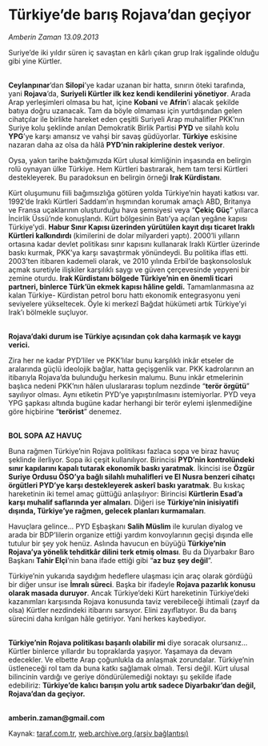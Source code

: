 # Türkiye’de barış Rojava’dan geçiyor

*Amberin Zaman 13.09.2013*

<div class="yazi"><p>Suriye’de iki yıldır süren iç savaştan en kârlı çıkan grup Irak işgalinde olduğu gibi yine Kürtler.</p>
<p><b><br/>Ceylanpınar</b>’dan <b>Silopi</b>’ye kadar uzanan bir hatta, sınırın öteki tarafında, yani <b>Rojava</b>’da, <b>Suriyeli Kürtler ilk kez kendi kendilerini yönetiyor</b>. Arada Arap yerleşimleri olmasa bu hat, içine <b>Kobani</b> ve <b>Afrin</b>’i alacak şekilde batıya doğru uzanacak. Tam da böyle olmaması için yurtdışından gelen cihatçılar ile birlikte hareket eden çeşitli Suriyeli Arap muhalifler PKK’nın Suriye kolu şeklinde anılan Demokratik Birlik Partisi <b>PYD</b> ve silahlı kolu <b>YPG</b>’ye karşı amansız ve vahşi bir savaş güdüyorlar. <b>Türkiye</b> eskisine nazaran daha az olsa da hâlâ <b>PYD’nin rakiplerine destek veriyor</b>.</p>
<p>Oysa, yakın tarihe baktığımızda Kürt ulusal kimliğinin inşasında en belirgin rolü oynayan ülke Türkiye. Hem Kürtleri bastırarak, hem tam tersi Kürtleri destekleyerek. Bu paradoksun en belirgin örneği <b>Irak Kürdistanı</b>. </p>
<p>Kürt oluşumunu fiili bağımsızlığa götüren yolda Türkiye’nin hayati katkısı var. 1992’de Iraklı Kürtleri Saddam’ın hışmından korumak amaçlı ABD, Britanya ve Fransa uçaklarının oluşturduğu hava şemsiyesi veya “<b>Çekiç Güç</b>” yıllarca İncirlik Üssü’nde konuşlandı. Kürt bölgesinin Batı’ya açılan yegâne kapısı Türkiye’ydi. <b>Habur Sınır Kapısı üzerinden yürütülen kayıt dışı ticaret Iraklı Kürtleri kalkındırdı</b> (kimilerini de dolar milyarderi yaptı). 2000’li yılların ortasına kadar devlet politikası sınır kapısını kullanarak Iraklı Kürtler üzerinde baskı kurmak, PKK’ya karşı savaştırmak yönündeydi. Bu politika iflas etti. 2003’ten itibaren kademeli olarak, ve 2010 yılında Erbil’de başkonsolosluk açmak suretiyle ilişkiler karşılıklı saygı ve güven çerçevesinde yepyeni bir zemine oturdu. <b>Irak Kürdistanı bölgede Türkiye’nin en önemli ticari partneri, binlerce Türk’ün ekmek kapısı hâline geldi.</b> Tamamlanmasına az kalan Türkiye- Kürdistan petrol boru hattı ekonomik entegrasyonu yeni seviyelere yükseltecek. Öyle ki merkezî Bağdat hükümeti artık Türkiye’yi Irak’ı bölmekle suçluyor. </p>
<p><b><br/>Rojava’daki durum ise Türkiye açısından çok daha karmaşık ve kaygı verici.</b></p>
<p>Zira her ne kadar PYD’liler ve PKK’lılar bunu karşılıklı inkâr etseler de aralarında güçlü ideolojik bağlar, hatta geçişgenlik var. PKK kadrolarının an itibarıyla Rojava’da bulunduğu herkesin malumu. Bunu inkâr etmelerinin başlıca nedeni PKK’nın hâlen uluslararası toplum nezdinde “<b>terör örgütü</b>” sayılıyor olması. Aynı etiketin PYD’ye yapıştırılmasını istemiyorlar. PYD veya YPG şapkası altında bugüne kadar herhangi bir terör eylemi işlenmediğine göre hiçbirine “<b>terörist</b>” denemez. </p>
<p><b><br/>BOL SOPA AZ HAVUÇ</b></p>
<p>Buna rağmen Türkiye’nin Rojava politikası fazlaca sopa ve biraz havuç şeklinde ilerliyor. Sopa iki çeşit kullanılıyor. Birincisi <b>PYD’nin kontrolündeki sınır kapılarını kapalı tutarak ekonomik baskı yaratmak</b>. İkincisi ise <b>Özgür Suriye Ordusu ÖSO’ya bağlı silahlı muhalifleri ve El Nusra benzeri cihatçı örgütleri PYD’ye karşı destekleyerek askerî baskı yaratmak</b>. Bu kıskaç hareketinin iki temel amaç güttüğü anlaşılıyor: Birincisi <b>Kürtlerin Esad’a karşı muhalif saflarında yer almaları</b>. Diğeri ise <b>Türkiye’nin inisiyatifi dışında, Türkiye’ye rağmen, gelecek planları kurmamaları</b>.</p>
<p>Havuçlara gelince... PYD Eşbaşkanı <b>Salih Müslim</b> ile kurulan diyalog ve arada bir BDP’lilerin organize ettiği yardım konvoylarının geçişi dışında elle tutulur bir şey yok henüz. Aslında havucun en büyüğü <b>Türkiye’nin Rojava’ya yönelik tehditkâr dilini terk etmiş olması</b>. Bu da Diyarbakır Baro Başkanı <b>Tahir Elçi</b>’nin bana ifade ettiği gibi “<b>az buz şey değil</b>”.</p>
<p>Türkiye’nin yukarıda saydığım hedeflere ulaşması için araç olarak gördüğü bir diğer unsur ise <b>İmralı süreci</b>. Başka bir ifadeyle <b>Rojava pazarlık konusu olarak masada duruyor</b>. Ancak Türkiye’deki Kürt hareketinin Türkiye’deki kazanımları karşısında Rojava konusunda taviz verebileceği ihtimali (zayıf da olsa) Kürtler nezdindeki itibarını sarsıyor. Elini zayıflatıyor. Bu da barış sürecini daha kırılgan hâle getiriyor. Yani herkes kaybediyor.</p>
<p><b><br/>Türkiye’nin Rojava politikası başarılı olabilir mi</b> diye soracak olursanız... Kürtler binlerce yıllardır bu topraklarda yaşıyor. Yaşamaya da devam edecekler. Ve elbette Arap çoğunlukla da anlaşmak zorundalar. Türkiye’nin üstleneceği rol tam da buna katkı sağlamak olmalı. Tersi değil. Kürt ulusal bilincinin vardığı ve geriye döndürülemediği noktayı şu şekilde ifade edebiliriz: <b>Türkiye’de kalıcı barışın yolu artık sadece Diyarbakır’dan değil, Rojava’dan da geçiyor.</b></p><b>
<p><br/>amberin.zaman@gmail.com</p>
</b>
</div>

Kaynak: [taraf.com.tr](http://www.taraf.com.tr:80/amberin-zaman/makale-turkiye-de-baris-rojava-dan-geciyor.htm), [web.archive.org (arşiv bağlantısı)](http://web.archive.org/web/20130914144119/http://www.taraf.com.tr:80/amberin-zaman/makale-turkiye-de-baris-rojava-dan-geciyor.htm)

